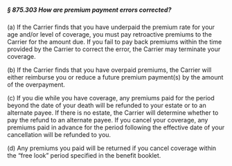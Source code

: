 ##### § 875.303 How are premium payment errors corrected? #####

(a) If the Carrier finds that you have underpaid the premium rate for your age and/or level of coverage, you must pay retroactive premiums to the Carrier for the amount due. If you fail to pay back premiums within the time provided by the Carrier to correct the error, the Carrier may terminate your coverage.

(b) If the Carrier finds that you have overpaid premiums, the Carrier will either reimburse you or reduce a future premium payment(s) by the amount of the overpayment.

(c) If you die while you have coverage, any premiums paid for the period beyond the date of your death will be refunded to your estate or to an alternate payee. If there is no estate, the Carrier will determine whether to pay the refund to an alternate payee. If you cancel your coverage, any premiums paid in advance for the period following the effective date of your cancellation will be refunded to you.

(d) Any premiums you paid will be returned if you cancel coverage within the “free look” period specified in the benefit booklet.